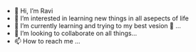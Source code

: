- 👋 Hi, I’m Ravi
- 👀 I’m interested in learning new things in all asepects of life
- 🌱 I’m currently learning and trying to my best vesion  ...
- 💞️ I’m looking to collaborate on all things...
- 📫 How to reach me ...

<!---
ravistack1/ravistack1 is a ✨ special ✨ repository because its `README.md` (this file) appears on your GitHub profile.
You can click the Preview link to take a look at your changes.
--->
